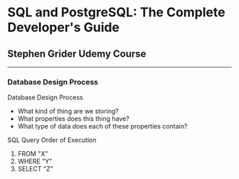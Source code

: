 # SQL and PostgreSQL: The Complete Developer's Guide
## Stephen Grider Udemy Course
---
### Database Design Process

Database Design Process

* What kind of thing are we storing?
* What properties does this thing have?
* What type of data does each of these properties contain?

SQL Query Order of Execution

1. FROM "X"
2. WHERE "Y"
3. SELECT "Z"